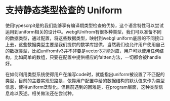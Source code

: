 # 支持静态类型检查的 Uniform 

使用typescrpit是的我们能够享有编译期类型检查的优势，这个语言特性可以尝试运用到uniform相关的设计中。webglUnifrom有很多种类型，我们可以准备不同的数据类型，通过配置，将这些数据类型，映射到webgl uniform底层的不同接口上去，这些数据类型主要是我们提供的数学库提供，当然我们也允许用户使用自己的数据类型，比如unifromfv3并不非要是vector3才能对应，用户可以使用任何结构，比如简单的数组，只要在配置中提供相应的faltten方法，一切都会被handle好。

在如何利用类型系统使得用户在编写code时，就能指出uniform被设置了不匹配的类型，目前的主要实现思路是，依靠用户配置中给的数据结构的默认值来作为类型信息，使得uniform泛型化。但目前遇到的困难是，在program层面，这种类型信息难以表述。相关做法还在尝试种。